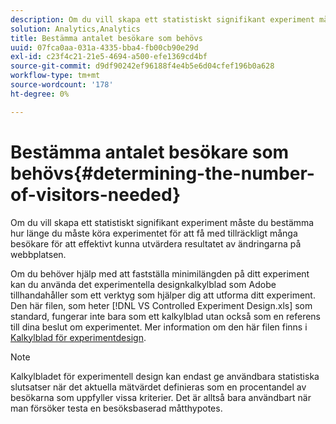 ```yaml
---
description: Om du vill skapa ett statistiskt signifikant experiment måste du bestämma hur länge du måste köra experimentet för att få med tillräckligt många besökare för att effektivt kunna utvärdera resultatet av ändringarna på webbplatsen.
solution: Analytics,Analytics
title: Bestämma antalet besökare som behövs
uuid: 07fca0aa-031a-4335-bba4-fb00cb90e29d
exl-id: c23f4c21-21e5-4694-a500-efe1369cd4bf
source-git-commit: d9df90242ef96188f4e4b5e6d04cfef196b0a628
workflow-type: tm+mt
source-wordcount: '178'
ht-degree: 0%

---
```


# Bestämma antalet besökare som behövs{#determining-the-number-of-visitors-needed}

Om du vill skapa ett statistiskt signifikant experiment måste du bestämma hur länge du måste köra experimentet för att få med tillräckligt många besökare för att effektivt kunna utvärdera resultatet av ändringarna på webbplatsen.

Om du behöver hjälp med att fastställa minimilängden på ditt experiment kan du använda det experimentella designkalkylblad som Adobe tillhandahåller som ett verktyg som hjälper dig att utforma ditt experiment. Den här filen, som heter [!DNL VS Controlled Experiment Design.xls] som standard, fungerar inte bara som ett kalkylblad utan också som en referens till dina beslut om experimentet. Mer information om den här filen finns i [Kalkylblad för experimentdesign](../../../home/c-undst-ctrld-exp/t-exp-dsn-spst.md#task-d7f674980fe9415d80371d6020bcf164).

>[!NOTE]
>
>Kalkylbladet för experimentell design kan endast ge användbara statistiska slutsatser när det aktuella mätvärdet definieras som en procentandel av besökarna som uppfyller vissa kriterier. Det är alltså bara användbart när man försöker testa en besöksbaserad måtthypotes.
